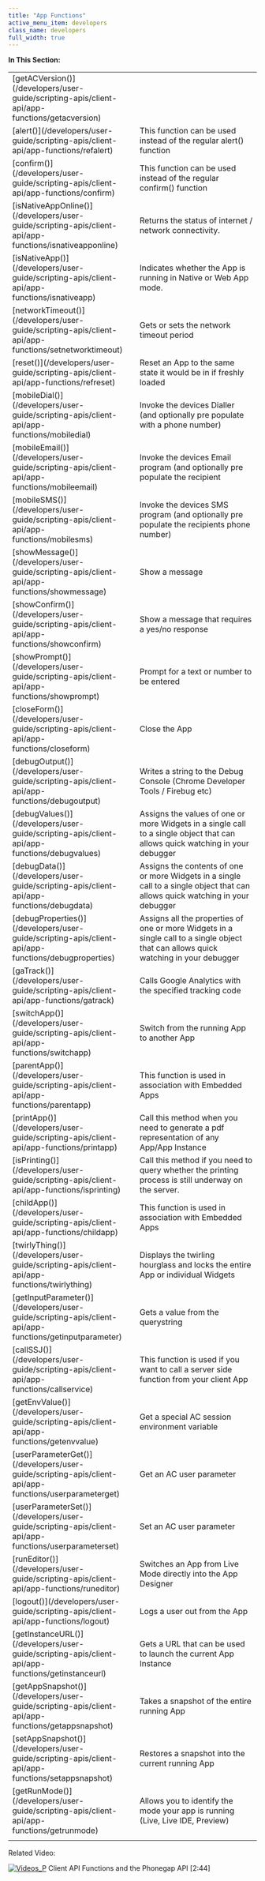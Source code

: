 ```yaml
---
title: "App Functions"
active_menu_item: developers
class_name: developers
full_width: true
---
```



**In This Section:**

<table>
<tr>
<td width="149">
[getACVersion()](/developers/user-guide/scripting-apis/client-api/app-functions/getacversion)

</td>
<td width="12">
</td>
<td width="719">
</td>
</tr>
<tr>
<td width="149">
[alert()](/developers/user-guide/scripting-apis/client-api/app-functions/refalert)

</td>
<td width="12">
</td>
<td width="719">
This function can be used instead of the regular alert() function

</td>
</tr>
<tr>
<td width="149">
[confirm()](/developers/user-guide/scripting-apis/client-api/app-functions/confirm)

</td>
<td width="12">
</td>
<td width="719">
This function can be used instead of the regular confirm() function

</td>
</tr>
<tr>
<td width="149">
[isNativeAppOnline()](/developers/user-guide/scripting-apis/client-api/app-functions/isnativeapponline)

</td>
<td width="12">
</td>
<td width="719">
Returns the status of internet / network connectivity.

</td>
</tr>
<tr>
<td width="149">
[isNativeApp()](/developers/user-guide/scripting-apis/client-api/app-functions/isnativeapp)

</td>
<td width="12">
</td>
<td width="719">
Indicates whether the App is running in Native or Web App mode.

</td>
</tr>
<tr>
<td width="149">
[networkTimeout()](/developers/user-guide/scripting-apis/client-api/app-functions/setnetworktimeout)

</td>
<td width="12">
</td>
<td width="719">
Gets or sets the network timeout period

</td>
</tr>
<tr>
<td width="149">
[reset()](/developers/user-guide/scripting-apis/client-api/app-functions/refreset)

</td>
<td width="12">
</td>
<td width="719">
Reset an App to the same state it would be in if freshly loaded

</td>
</tr>
<tr>
<td width="149">
[mobileDial()](/developers/user-guide/scripting-apis/client-api/app-functions/mobiledial)

</td>
<td width="12">
</td>
<td width="719">
Invoke the devices Dialler (and optionally pre populate with a phone number)

</td>
</tr>
<tr>
<td width="149">
[mobileEmail()](/developers/user-guide/scripting-apis/client-api/app-functions/mobileemail)

</td>
<td width="12">
</td>
<td width="719">
Invoke the devices Email program (and optionally pre populate the recipient

</td>
</tr>
<tr>
<td width="149">
[mobileSMS()](/developers/user-guide/scripting-apis/client-api/app-functions/mobilesms)

</td>
<td width="12">
</td>
<td width="719">
Invoke the devices SMS program (and optionally pre populate the recipients phone number)

</td>
</tr>
<tr>
<td width="149">
[showMessage()](/developers/user-guide/scripting-apis/client-api/app-functions/showmessage)

</td>
<td width="12">
</td>
<td width="719">
Show a message

</td>
</tr>
<tr>
<td width="149">
[showConfirm()](/developers/user-guide/scripting-apis/client-api/app-functions/showconfirm)

</td>
<td width="12">
</td>
<td width="719">
Show a message that requires a yes/no response

</td>
</tr>
<tr>
<td width="149">
[showPrompt()](/developers/user-guide/scripting-apis/client-api/app-functions/showprompt)

</td>
<td width="12">
</td>
<td width="719">
Prompt for a text or number to be entered

</td>
</tr>
<tr>
<td width="149">
[closeForm()](/developers/user-guide/scripting-apis/client-api/app-functions/closeform)

</td>
<td width="12">
</td>
<td width="719">
Close the App

</td>
</tr>
<tr>
<td width="149">
[debugOutput()](/developers/user-guide/scripting-apis/client-api/app-functions/debugoutput)

</td>
<td width="12">
</td>
<td width="719">
Writes a string to the Debug Console (Chrome Developer Tools / Firebug etc)

</td>
</tr>
<tr>
<td width="149">
[debugValues()](/developers/user-guide/scripting-apis/client-api/app-functions/debugvalues)

</td>
<td width="12">
</td>
<td width="719">
Assigns the values of one or more Widgets in a single call to a single object that can allows quick watching in your debugger

</td>
</tr>
<tr>
<td width="149">
[debugData()](/developers/user-guide/scripting-apis/client-api/app-functions/debugdata)

</td>
<td width="12">
</td>
<td width="719">
Assigns the contents of one or more Widgets in a single call to a single object that can allows quick watching in your debugger

</td>
</tr>
<tr>
<td width="149">
[debugProperties()](/developers/user-guide/scripting-apis/client-api/app-functions/debugproperties)

</td>
<td width="12">
</td>
<td width="719">
Assigns all the properties of one or more Widgets in a single call to a single object that can allows quick watching in your debugger

</td>
</tr>
<tr>
<td width="149">
[gaTrack()](/developers/user-guide/scripting-apis/client-api/app-functions/gatrack)

</td>
<td width="12">
</td>
<td width="719">
Calls Google Analytics with the specified tracking code

</td>
</tr>
<tr>
<td width="149">
[switchApp()](/developers/user-guide/scripting-apis/client-api/app-functions/switchapp)

</td>
<td width="12">
</td>
<td width="719">
Switch from the running App to another App

</td>
</tr>
<tr>
<td width="149">
[parentApp()](/developers/user-guide/scripting-apis/client-api/app-functions/parentapp)

</td>
<td width="12">
</td>
<td width="719">
This function is used in association with Embedded Apps

</td>
</tr>
<tr>
<td width="149">
[printApp()](/developers/user-guide/scripting-apis/client-api/app-functions/printapp)

</td>
<td width="12">
</td>
<td width="719">
Call this method when you need to generate a pdf representation of any App/App Instance

</td>
</tr>
<tr>
<td width="149">
[isPrinting()](/developers/user-guide/scripting-apis/client-api/app-functions/isprinting)

</td>
<td width="12">
</td>
<td width="719">
Call this method if you need to query whether the printing process is still underway on the server.

</td>
</tr>
<tr>
<td width="149">
[childApp()](/developers/user-guide/scripting-apis/client-api/app-functions/childapp)

</td>
<td width="12">
</td>
<td width="719">
This function is used in association with Embedded Apps

</td>
</tr>
<tr>
<td width="149">
[twirlyThing()](/developers/user-guide/scripting-apis/client-api/app-functions/twirlything)

</td>
<td width="12">
</td>
<td width="719">
Displays the twirling hourglass and locks the entire App or individual Widgets

</td>
</tr>
<tr>
<td width="149">
[getInputParameter()](/developers/user-guide/scripting-apis/client-api/app-functions/getinputparameter)

</td>
<td width="12">
</td>
<td width="719">
Gets a value from the querystring

</td>
</tr>
<tr>
<td width="149">
[callSSJ()](/developers/user-guide/scripting-apis/client-api/app-functions/callservice)

</td>
<td width="12">
</td>
<td width="719">
This function is used if you want to call a server side function from your client App

</td>
</tr>
<tr>
<td width="149">
[getEnvValue()](/developers/user-guide/scripting-apis/client-api/app-functions/getenvvalue)

</td>
<td width="12">
</td>
<td width="719">
Get a special AC session environment variable

</td>
</tr>
<tr>
<td width="149">
[userParameterGet()](/developers/user-guide/scripting-apis/client-api/app-functions/userparameterget)

</td>
<td width="12">
</td>
<td width="719">
Get an AC user parameter

</td>
</tr>
<tr>
<td width="149">
[userParameterSet()](/developers/user-guide/scripting-apis/client-api/app-functions/userparameterset)

</td>
<td width="12">
</td>
<td width="719">
Set an AC user parameter

</td>
</tr>
<tr>
<td width="149">
[runEditor()](/developers/user-guide/scripting-apis/client-api/app-functions/runeditor)

</td>
<td width="12">
</td>
<td width="719">
Switches an App from Live Mode directly into the App Designer

</td>
</tr>
<tr>
<td width="149">
[logout()](/developers/user-guide/scripting-apis/client-api/app-functions/logout)

</td>
<td width="12">
</td>
<td width="719">
Logs a user out from the App

</td>
</tr>
<tr>
<td width="149">
[getInstanceURL()](/developers/user-guide/scripting-apis/client-api/app-functions/getinstanceurl)

</td>
<td width="12">
</td>
<td width="719">
Gets a URL that can be used to launch the current App Instance

</td>
</tr>
<tr>
<td width="149">
[getAppSnapshot()](/developers/user-guide/scripting-apis/client-api/app-functions/getappsnapshot)

</td>
<td width="12">
</td>
<td width="719">
Takes a snapshot of the entire running App

</td>
</tr>
<tr>
<td width="149">
[setAppSnapshot()](/developers/user-guide/scripting-apis/client-api/app-functions/setappsnapshot)

</td>
<td width="12">
</td>
<td width="719">
Restores a snapshot into the current running App

</td>
</tr>
<tr>
<td width="149">
[getRunMode()](/developers/user-guide/scripting-apis/client-api/app-functions/getrunmode)

</td>
<td width="12">
</td>
<td width="719">
Allows you to identify the mode your app is running (Live, Live IDE, Preview)

</td>
</tr>
<tr>
<td width="149">
</td>
<td width="12">
</td>
<td width="719">
</td>
</tr>
</table>
Related Video:

[![Videos\_P](/img/docs/videos_p.png)](http://www.youtube.com/v/jgBOqAV--rU?autoplay=1&hd=1&fs=1&showsearch=0&rel=0&) Client API Functions and the Phonegap API [2:44]

